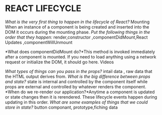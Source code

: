 
# REACT LIFECYCLE

*What is the very first thing to happen in the lifecycle of React?* Mounting
When an instance of a component is being created and inserted into the DOM it occurs during the mounting phase.
*Put the following things in the order that they happen:* render,constructor ,componentDidMount,React Updates ,componentWillUnmount

 *What does componentDidMount do?*This method is invoked immediately after a component is mounted. If you need to load anything using a network request or initialize the DOM, it should go here.
Videos

*What types of things can you pass in the props?* intail data , raw data that the HTML output derives from.
*What is the big difference between props and state?* state is internal and controlled by the component itself while props are external and controlled by whatever renders the component.
*When do we re-render our application?*Anytime a component is updated or state changes then it is rerendered. These lifecycle events happen during updating in this order.
*What are some examples of things that we could store in state?* button componant, prototype,fiching data
